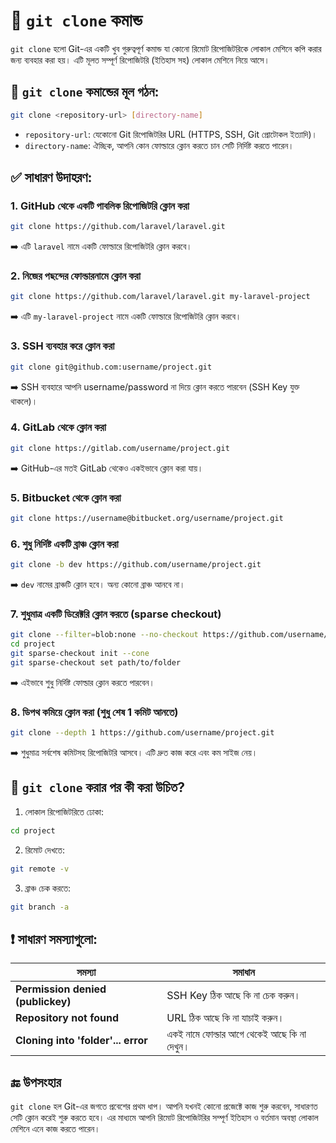 # 🧬 `git clone` কমান্ড

`git clone` হলো Git-এর একটি খুব গুরুত্বপূর্ণ কমান্ড যা কোনো রিমোট রিপোজিটরিকে লোকাল মেশিনে কপি করার জন্য ব্যবহার করা হয়। এটি মূলত সম্পূর্ণ রিপোজিটরি (ইতিহাস সহ) লোকাল মেশিনে নিয়ে আসে।

## 📌 `git clone` কমান্ডের মূল গঠন:

```bash
git clone <repository-url> [directory-name]
```

* `repository-url`: যেকোনো Git রিপোজিটরির URL (HTTPS, SSH, Git প্রোটোকল ইত্যাদি)।
* `directory-name`: ঐচ্ছিক, আপনি কোন ফোল্ডারে ক্লোন করতে চান সেটি নির্দিষ্ট করতে পারেন।


## ✅ সাধারণ উদাহরণ:

### 1. GitHub থেকে একটি পাবলিক রিপোজিটরি ক্লোন করা

```bash
git clone https://github.com/laravel/laravel.git
```

➡️ এটি `laravel` নামে একটি ফোল্ডারে রিপোজিটরি ক্লোন করবে।


### 2. নিজের পছন্দের ফোল্ডারনামে ক্লোন করা

```bash
git clone https://github.com/laravel/laravel.git my-laravel-project
```

➡️ এটি `my-laravel-project` নামে একটি ফোল্ডারে রিপোজিটরি ক্লোন করবে।


### 3. SSH ব্যবহার করে ক্লোন করা

```bash
git clone git@github.com:username/project.git
```

➡️ SSH ব্যবহারে আপনি username/password না দিয়ে ক্লোন করতে পারবেন (SSH Key যুক্ত থাকলে)।


### 4. GitLab থেকে ক্লোন করা

```bash
git clone https://gitlab.com/username/project.git
```

➡️ GitHub-এর মতই GitLab থেকেও একইভাবে ক্লোন করা যায়।


### 5. Bitbucket থেকে ক্লোন করা

```bash
git clone https://username@bitbucket.org/username/project.git
```

### 6. শুধু নির্দিষ্ট একটি ব্রাঞ্চ ক্লোন করা

```bash
git clone -b dev https://github.com/username/project.git
```

➡️ `dev` নামের ব্রাঞ্চটি ক্লোন হবে। অন্য কোনো ব্রাঞ্চ আনবে না।


### 7. শুধুমাত্র একটি ডিরেক্টরি ক্লোন করতে (sparse checkout)

```bash
git clone --filter=blob:none --no-checkout https://github.com/username/project.git
cd project
git sparse-checkout init --cone
git sparse-checkout set path/to/folder
```

➡️ এইভাবে শুধু নির্দিষ্ট ফোল্ডার ক্লোন করতে পারবেন।


### 8. ডিপথ কমিয়ে ক্লোন করা (শুধু শেষ 1 কমিট আনতে)

```bash
git clone --depth 1 https://github.com/username/project.git
```

➡️ শুধুমাত্র সর্বশেষ কমিটসহ রিপোজিটরি আসবে। এটি দ্রুত কাজ করে এবং কম সাইজ নেয়।


## 🔄 `git clone` করার পর কী করা উচিত?

1. লোকাল রিপোজিটরিতে ঢোকা:

```bash
cd project
```

2. রিমোট দেখতে:

```bash
git remote -v
```

3. ব্রাঞ্চ চেক করতে:

```bash
git branch -a
```

## ❗ সাধারণ সমস্যাগুলো:

| সমস্যা                             | সমাধান                                      |
| ---------------------------------- | ------------------------------------------- |
| **Permission denied (publickey)**  | SSH Key ঠিক আছে কি না চেক করুন।             |
| **Repository not found**           | URL ঠিক আছে কি না যাচাই করুন।               |
| **Cloning into 'folder'... error** | একই নামে ফোল্ডার আগে থেকেই আছে কি না দেখুন। |

## 🔚 উপসংহার

`git clone` হল Git-এর জগতে প্রবেশের প্রথম ধাপ। আপনি যখনই কোনো প্রজেক্টে কাজ শুরু করবেন, সাধারণত সেটি ক্লোন করেই শুরু করতে হবে। এর মাধ্যমে আপনি রিমোট রিপোজিটরির সম্পূর্ণ ইতিহাস ও বর্তমান অবস্থা লোকাল মেশিনে এনে কাজ করতে পারেন।
